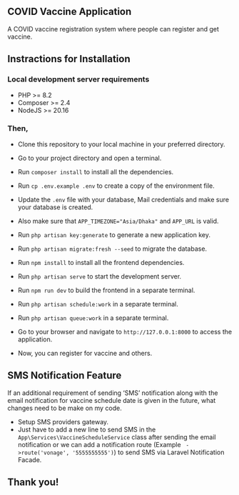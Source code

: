 ## COVID Vaccine Application

A COVID vaccine registration system where people can register and get vaccine.

## Instractions for Installation

### Local development server requirements

-   PHP >= 8.2
-   Composer >= 2.4
-   NodeJS >= 20.16

### Then,

-   Clone this repository to your local machine in your preferred directory.

-   Go to your project directory and open a terminal.

-   Run `composer install` to install all the dependencies.

-   Run `cp .env.example .env` to create a copy of the environment file.

-   Update the `.env` file with your database, Mail credentials and make sure your database is created.

-   Also make sure that `APP_TIMEZONE="Asia/Dhaka"` and `APP_URL` is valid.

-   Run `php artisan key:generate` to generate a new application key.

-   Run `php artisan migrate:fresh --seed` to migrate the database.

-   Run `npm install` to install all the frontend dependencies.

-   Run `php artisan serve` to start the development server.

-   Run `npm run dev` to build the frontend in a separate terminal.

-   Run `php artisan schedule:work` in a separate terminal.

-   Run `php artisan queue:work` in a separate terminal.

-   Go to your browser and navigate to `http://127.0.0.1:8000` to access the application.

-   Now, you can register for vaccine and others.

## SMS Notification Feature
If an additional requirement of sending ‘SMS’ notification along with the email notification for vaccine schedule date is given in the future, what changes need to be make on my code. 
- Setup SMS providers gateway.
- Just have to add a new line to send SMS in the `App\Services\VaccineScheduleService` class after sending the email notification or we can add a notification route (Example ` ->route('vonage', '5555555555')`) to send SMS via Laravel Notification Facade.

## Thank you!
